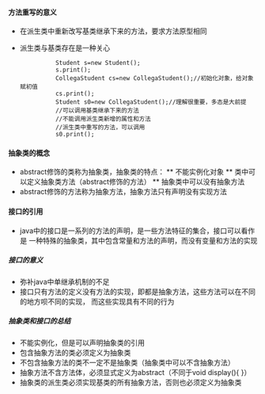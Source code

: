 #### 方法重写的意义
* 在派生类中重新改写基类继承下来的方法，要求方法原型相同
* 派生类与基类存在是一种关心

                Student s=new Student();
                s.print();
                CollegaStudent cs=new CollegaStudent();//初始化对象，给对象赋初值
                cs.print();
                Student s0=new CollegaStudent();//理解很重要，多态是大前提
                //可以调用基类继承下来的方法
                //不能调用派生类新增的属性和方法
                //派生类中重写的方法，可以调用
                s0.print();
                
####  抽象类的概念
* abstract修饰的类称为抽象类，抽象类的特点：
** 不能实例化对象
** 类中可以定义抽象类方法（abstract修饰的方法）
** 抽象类中可以没有抽象方法
* abstract修饰的方法称为抽象方法，抽象方法只有声明没有实现方法

#### 接口的引用
* java中的接口是一系列的方法的声明，是一些方法特征的集合，接口可以看作是
一种特殊的抽象类，其中包含常量和方法的声明，而没有变量和方法的实现
##### 接口的意义
* 弥补java中单继承机制的不足
* 接口只有方法的定义没有方法的实现，即都是抽象方法，这些方法可以在不同的地方呗不同的实现，
而这些实现具有不同的行为

##### 抽象类和接口的总结
* 不能实例化，但是可以声明抽象类的引用
* 包含抽象方法的类必须定义为抽象类
* 不包含抽象方法的类不一定不是抽象类（抽象类中可以不含抽象方法）
* 抽象方法不含方法体，必须显式定义为abstract（不同于void display(){ }）
* 抽象类的派生类必须实现基类的所有抽象方法，否则也必须定义为抽象类


